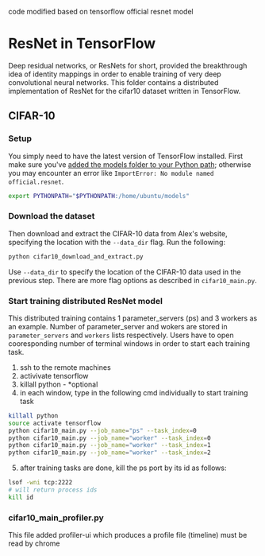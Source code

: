 
code modified based on tensorflow official resnet model

# ResNet in TensorFlow

Deep residual networks, or ResNets for short, provided the breakthrough idea of
identity mappings in order to enable training of very deep convolutional neural
networks. This folder contains a distributed implementation of ResNet for the cifar10
dataset written in TensorFlow. 

## CIFAR-10

### Setup

You simply need to have the latest version of TensorFlow installed.
First make sure you've [added the models folder to your Python path](/official/#running-the-models); otherwise you may encounter an error like `ImportError: No module named official.resnet`.

``` bash
export PYTHONPATH="$PYTHONPATH:/home/ubuntu/models"
```
### Download the dataset
Then download and extract the CIFAR-10 data from Alex's website, specifying the location with the `--data_dir` flag. Run the following:

```bash
python cifar10_download_and_extract.py
```

Use `--data_dir` to specify the location of the CIFAR-10 data used in the previous step. There are more flag options as described in `cifar10_main.py`.

### Start training distributed ResNet model
 This distributed training contains 1 parameter_servers (ps) and 3 workers as an example. Number of parameter_server and wokers are stored in `parameter_servers` and `workers` lists respectively. Users have to open cooresponding number of terminal windows in order to start each training task.
 
1. ssh to the remote machines
2. activivate tensorflow
3. killall python - *optional
4. in each window, type in the following cmd individually to start training task
 ```bash
killall python
source activate tensorflow
python cifar10_main.py --job_name="ps" --task_index=0
python cifar10_main.py --job_name="worker" --task_index=0
python cifar10_main.py --job_name="worker" --task_index=1 
python cifar10_main.py --job_name="worker" --task_index=2 
 ```
5. after training tasks are done, kill the ps port by its id as follows:
```bash
lsof -wni tcp:2222
# will return process ids
kill id
```

### cifar10_main_profiler.py
This file added profiler-ui which produces a profile file (timeline) must be read by chrome
